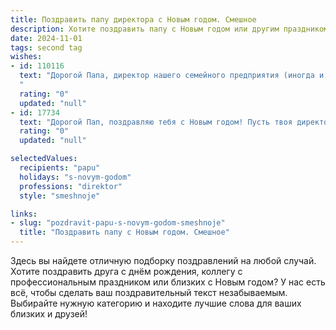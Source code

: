 ```yaml
---
title: Поздравить папу директора с Новым годом. Смешное
description: Хотите поздравить папу с Новым годом или другим праздником? Наш ИИ создаст незабываемое поздравление, а вы обязательно выделитесь среди других.  
date: 2024-11-01
tags: second tag
wishes:
- id: 110116
  text: "Дорогой Папа, директор нашего семейного предприятия (иногда и моего настроения!), поздравляю тебя с Новым годом!  Желаю, чтобы в наступающем году твой управленческий талант приносил не только прибыль компании, но и горы подарков под ёлкой! Пусть все твои планы сбываются с лёгкостью и такой же эффективностью, с какой ты решаешь рабочие вопросы.  А главное — чтобы босс (то есть ты сам) давал себе выходные и наконец-то отдохнул как следует! С Новым годом!
  "
  rating: "0"
  updated: "null"
- id: 17734
  text: "Дорогой Пап, поздравляю тебя с Новым годом! Пусть твоя директорская папка будет только с хорошими новостями, а твои решения будут такими же точными, как стрелки на курантах. Пусть каждый твой день будет ярче фейерверка, а каждый твой проект – успешнее предыдущего! С Новым годом, Пап, держи руку на пульсе, но не забывай иногда отключаться и наслаждаться праздником!"
  rating: "0"
  updated: "null"

selectedValues:
  recipients: "papu"
  holidays: "s-novym-godom"
  professions: "direktor"
  style: "smeshnoje"

links:
- slug: "pozdravit-papu-s-novym-godom-smeshnoje"
  title: "Поздравить папу с Новым годом. Смешное"
---
```


Здесь вы найдете отличную подборку поздравлений на любой случай.
Хотите поздравить друга с днём рождения, коллегу с профессиональным праздником или близких с Новым годом? У нас есть всё, чтобы сделать ваш поздравительный текст незабываемым. Выбирайте нужную категорию и находите лучшие слова для ваших близких и друзей!
